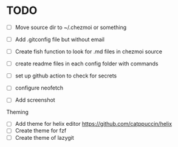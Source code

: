 
# TODO
- [ ] Move source dir to ~/.chezmoi or something
- [ ] Add .gitconfig file but without email 
- [ ] Create fish function to look for .md files in chezmoi source
- [ ] create readme files in each config folder with commands

- [ ] set up github action to check for secrets
- [ ] configure neofetch 
- [ ] Add screenshot 

Theming
- [ ] Add theme for helix editor https://github.com/catppuccin/helix
- [ ] Create theme for fzf
- [ ] Create theme of lazygit
